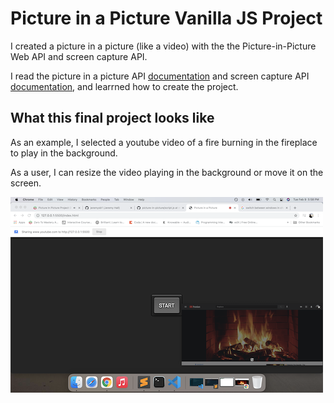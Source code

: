 # Picture in a Picture Vanilla JS Project

I created a picture in a picture (like a video) with the the Picture-in-Picture Web API and screen capture API. 

I read the picture in a picture API [documentation](https://w3c.github.io/picture-in-picture/) and screen capture API [documentation](https://developer.mozilla.org/en-US/docs/Web/API), and learrned how to create the project.

## What this final project looks like

As an example, I selected a youtube video of a fire burning in the fireplace to play in the background.

As a user, I can resize the video playing in the background or move it on the screen. 

![Fireplace Picture in Picture](image.png)
